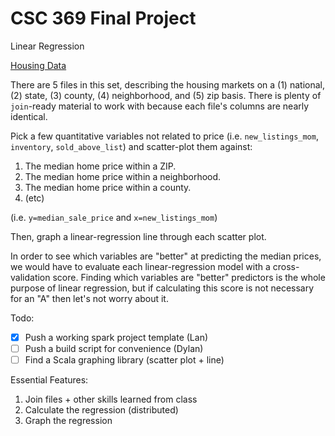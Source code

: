 # CSC 369 Final Project
Linear Regression

[Housing Data](https://www.kaggle.com/datasets/thuynyle/redfin-housing-market-data?select=zip_code_market_tracker.tsv000)

There are 5 files in this set, describing the housing markets on a (1) national, (2) state, (3) county, (4) neighborhood, and (5) zip basis. 
There is plenty of `join`-ready material to work with because each file's columns are nearly identical.

Pick a few quantitative variables not related to price (i.e. `new_listings_mom`, `inventory`, `sold_above_list`) and scatter-plot
them against:

1. The median home price within a ZIP.
2. The median home price within a neighborhood.
3. The median home price within a county.
4. (etc)

(i.e. `y=median_sale_price` and `x=new_listings_mom`)

Then, graph a linear-regression line through each scatter plot.

In order to see which variables are "better" at predicting the median prices,
we would have to evaluate each linear-regression model with a cross-validation score.
Finding which variables are "better" predictors is the whole purpose of linear regression,
but if calculating this score is not necessary for an "A" then let's not worry about it.


Todo:
- [x] Push a working spark project template (Lan)
- [ ] Push a build script for convenience (Dylan)
- [ ] Find a Scala graphing library (scatter plot + line)

Essential Features:
1. Join files + other skills learned from class
2. Calculate the regression (distributed)
3. Graph the regression

